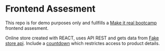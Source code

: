 # Frontend Assesment

This repo is for demo purposes only and fullfills a [Make it real bootcamp](https://makeitreal.camp/) frontend assesment.

Online store created with REACT, uses API REST and gets data from [Fake store api](https://fakestoreapi.com/). Include a [countdown](https://www.npmjs.com/package/react-countdown) which restrictes access to product details.
